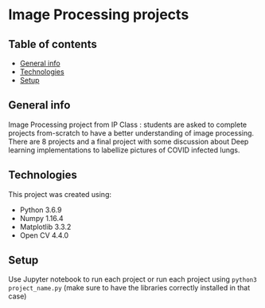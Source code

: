 # Image Processing projects

## Table of contents
* [General info](#general-info)
* [Technologies](#technologies)
* [Setup](#setup)

## General info

Image Processing project from IP Class : students are asked to complete projects from-scratch to have a better understanding of image processing.
There are 8 projects and a final project with some discussion about Deep learning implementations to labellize pictures of COVID infected lungs.

## Technologies

This project was created using:

* Python 3.6.9
* Numpy 1.16.4
* Matplotlib 3.3.2
* Open CV 4.4.0

## Setup

Use Jupyter notebook to run each project or run each project using ```python3 project_name.py``` (make sure to have the libraries correctly installed in that case)
